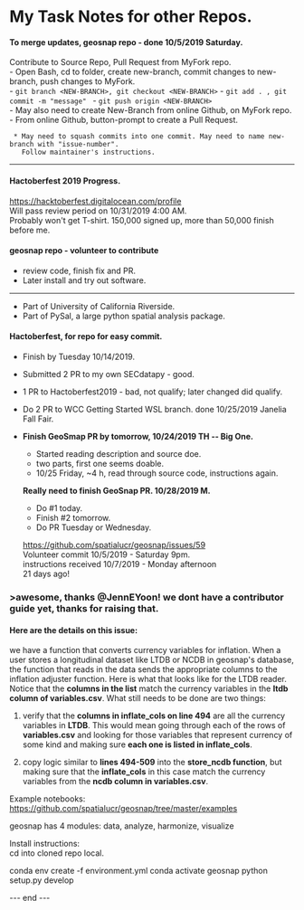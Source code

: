 # My Task Notes for other Repos.  

#### To merge updates, geosnap repo - done 10/5/2019 Saturday.    
     
   Contribute to Source Repo, Pull Request from MyFork repo.  
     - Open Bash, cd to folder, create new-branch, commit changes to new-branch, push changes to MyFork.  
     - ```git branch <NEW-BRANCH>, git checkout <NEW-BRANCH>```
     - ```git add . , git commit -m "message" ```
     - ```git push origin <NEW-BRANCH>```  
     - May also need to create New-Branch from online Github, on MyFork repo.
     - From online Github, button-prompt to create a Pull Request.  
  
     * May need to squash commits into one commit. May need to name new-branch with "issue-number". 
       Follow maintainer's instructions.  

---------------------------------------------------  
#### Hactoberfest 2019 Progress.  

https://hacktoberfest.digitalocean.com/profile  
Will pass review period on 10/31/2019 4:00 AM.  
Probably won't get T-shirt.  150,000 signed up, more than 50,000 finish before me.  

#### geosnap repo - volunteer to contribute

 - review code, finish fix and PR.
 - Later install and try out software.  
 ----------------  
 - Part of University of California Riverside.  
 - Part of PySal, a large python spatial analysis package.  
 
####  Hactoberfest, for repo for easy commit.  
 - Finish by Tuesday 10/14/2019.  
 - Submitted 2 PR to my own SECdatapy - good. 
 - 1 PR to Hactoberfest2019 - bad, not qualify; later changed did qualify. 
 - Do 2 PR to WCC Getting Started WSL branch. done 10/25/2019 Janelia Fall Fair.  
 - **Finish GeoSmap PR by tomorrow, 10/24/2019 TH -- Big One.**  
   * Started reading description and source doe.  
   * two parts, first one seems doable.  
   * 10/25 Friday, ~4 h, read through source code, instructions again.
   
   **Really need to finish GeoSnap PR.  10/28/2019 M.**  
     - Do #1 today.  
     - Finish #2 tomorrow. 
     - Do PR Tuesday or Wednesday.  
     
   https://github.com/spatialucr/geosnap/issues/59  
     Volunteer commit 10/5/2019 - Saturday 9pm.   
     instructions received 10/7/2019 - Monday afternoon  
     21 days ago!  
     
     
### >awesome, thanks @JennEYoon! we dont have a contributor guide yet, thanks for raising that.  

#### Here are the details on this issue:

we have a function that converts currency variables for inflation. When a user stores a longitudinal dataset like LTDB or NCDB in geosnap's database, the function that reads in the data sends the appropriate columns to the inflation adjuster function. Here is what that looks like for the LTDB reader. Notice that the **columns in the list** match the currency variables in the **ltdb column of variables.csv**. What still needs to be done are two things:

1. verify that the **columns in inflate_cols on line 494** are all the currency variables in **LTDB**. This would mean going through each of the rows of **variables.csv** and looking for those variables that represent currency of some kind and making sure **each one is listed in inflate_cols**.

2. copy logic similar to **lines 494-509** into the **store_ncdb function**, but making sure that the **inflate_cols** in this case match the currency variables from the **ncdb column in variables.csv**.  

Example notebooks: https://github.com/spatialucr/geosnap/tree/master/examples  

geosnap has 4 modules: data, analyze, harmonize, visualize  

Install instructions:  
cd into cloned repo local.

conda env create -f environment.yml
conda activate geosnap 
python setup.py develop

--- end --- 
 
     
